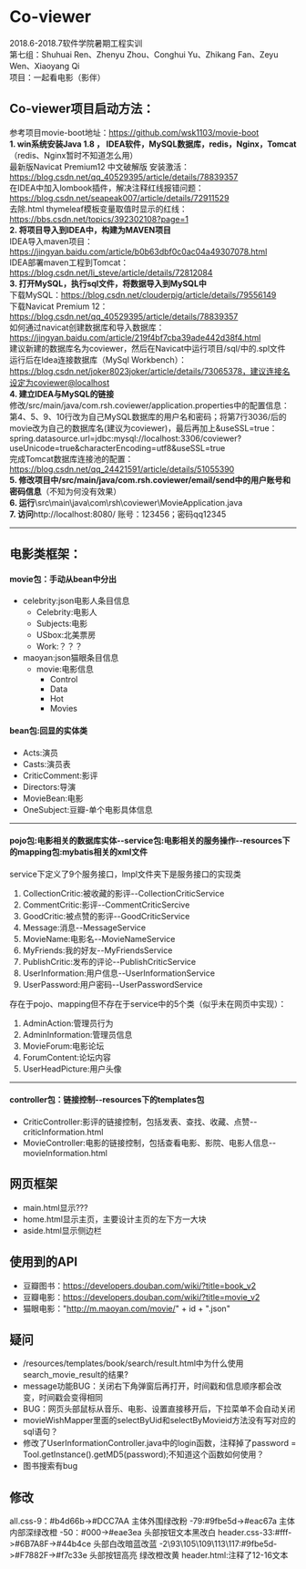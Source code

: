 # Co-viewer

2018.6-2018.7软件学院暑期工程实训  
第七组：Shuhuai Ren、Zhenyu Zhou、Conghui Yu、Zhikang Fan、Zeyu Wen、Xiaoyang Qi  
项目：一起看电影（影伴）  
  
## Co-viewer项目启动方法：  
参考项目movie-boot地址：https://github.com/wsk1103/movie-boot    
**1. win系统安装Java 1.8 ， IDEA软件，MySQL数据库，redis，Nginx，Tomcat**（redis、Nginx暂时不知道怎么用）  
最新版Navicat Premium12 中文破解版 安装激活：https://blog.csdn.net/qq_40529395/article/details/78839357  
在IDEA中加入lombook插件，解决注释红线报错问题：https://blog.csdn.net/seapeak007/article/details/72911529  
去除.html thymeleaf模板变量取值时显示的红线：https://bbs.csdn.net/topics/392302108?page=1   
**2. 将项目导入到IDEA中，构建为MAVEN项目**  
IDEA导入maven项目：https://jingyan.baidu.com/article/b0b63dbf0c0ac04a49307078.html  
IDEA部署maven工程到Tomcat：https://blog.csdn.net/li_steve/article/details/72812084    
**3. 打开MySQL，执行sql文件，将数据导入到MySQL中**  
下载MySQL：https://blog.csdn.net/clouderpig/article/details/79556149  
下载Navicat Premium 12：https://blog.csdn.net/qq_40529395/article/details/78839357  
如何通过navicat创建数据库和导入数据库：https://jingyan.baidu.com/article/219f4bf7cba39ade442d38f4.html  
建议新建的数据库名为coviewer，然后在Navicat中运行项目/sql/中的.spl文件  
运行后在Idea连接数据库（MySql Workbench）：https://blog.csdn.net/joker8023joker/article/details/73065378，建议连接名设定为coviewer@localhost  
**4. 建立IDEA与MySQL的链接**  
修改/src/main/java/com.rsh.coviewer/application.properties中的配置信息：第4、5、9、10行改为自己MySQL数据库的用户名和密码；将第7行3036/后的movie改为自己的数据库名(建议为coviewer)，最后再加上&useSSL=true：spring.datasource.url=jdbc:mysql://localhost:3306/coviewer?useUnicode=true&characterEncoding=utf8&useSSL=true  
完成Tomcat数据库连接池的配置：https://blog.csdn.net/qq_24421591/article/details/51055390  
**5. 修改项目中/src/main/java/com.rsh.coviewer/email/send中的用户账号和密码信息**（不知为何没有效果）  
**6. 运行**\src\main\java\com\rsh\coviewer\MovieApplication.java  
**7. 访问**http://localhost:8080/ 账号：123456；密码qq12345  

---    
    
## 电影类框架：  
#### movie包：手动从bean中分出  
* celebrity:json电影人条目信息  
  * Celebrity:电影人
  * Subjects:电影
  * USbox:北美票房
  * Work:？？？
* maoyan:json猫眼条目信息
  * movie:电影信息 
    * Control
    * Data
    * Hot
    * Movies
#### bean包:回显的实体类  
* Acts:演员
* Casts:演员表
* CriticComment:影评
* Directors:导演
* MovieBean:电影
* OneSubject:豆瓣-单个电影具体信息  
   
 ---
 
 #### pojo包:电影相关的数据库实体--service包:电影相关的服务操作--resources下的mapping包:mybatis相关的xml文件  
 service下定义了9个服务接口，lmpl文件夹下是服务接口的实现类  
 1. CollectionCritic:被收藏的影评--CollectionCriticService
 2. CommentCritic:影评--CommentCriticSercive
 3. GoodCritic:被点赞的影评--GoodCriticService
 4. Message:消息--MessageService
 5. MovieName:电影名--MovieNameService
 6. MyFriends:我的好友--MyFriendsService
 7. PublishCritic:发布的评论--PublishCriticService
 8. UserInformation:用户信息--UserInformationService
 9. UserPassword:用户密码--UserPasswordService
  
存在于pojo、mapping但不存在于service中的5个类（似乎未在网页中实现）：
1. AdminAction:管理员行为
2. AdminInformation:管理员信息
3. MovieForum:电影论坛
4. ForumContent:论坛内容
5. UserHeadPicture:用户头像
 
---

#### controller包：链接控制--resources下的templates包
* CriticController:影评的链接控制，包括发表、查找、收藏、点赞--criticInformation.html
* MovieController:电影的链接控制，包括查看电影、影院、电影人信息--movieInformation.html
  
## 网页框架
* main.html显示???
* home.html显示主页，主要设计主页的左下方一大块
* aside.html显示侧边栏
  
## 使用到的API
* 豆瓣图书：https://developers.douban.com/wiki/?title=book_v2
* 豆瓣电影：https://developers.douban.com/wiki/?title=movie_v2
* 猫眼电影："http://m.maoyan.com/movie/" + id + ".json"

## 疑问
* /resources/templates/book/search/result.html中为什么使用search_movie_result的结果?
* message功能BUG：关闭右下角弹窗后再打开，时间戳和信息顺序都会改变，时间戳会变得相同
* BUG：网页头部鼠标从音乐、电影、设置直接移开后，下拉菜单不会自动关闭
* movieWishMapper里面的selectByUid和selectByMovieid方法没有写对应的sql语句？
* 修改了UserInformationController.java中的login函数，注释掉了password = Tool.getInstance().getMD5(password);不知道这个函数如何使用？
* 图书搜索有bug

## 修改
all.css-9：#b4d66b->#DCC7AA 主体外围绿改粉
       -79:#9fbe5d->#eac67a 主体内部深绿改橙
       -50：#000->#eae3ea 头部按钮文本黑改白
header.css-33:#fff->#6B7A8F->#44b4ce 头部白改暗蓝改蓝
          -2\93\105\109\113\117:#9fbe5d->#F7882F->#f7c33e 头部按钮高亮 绿改橙改黄
header.html:注释了12-16文本
